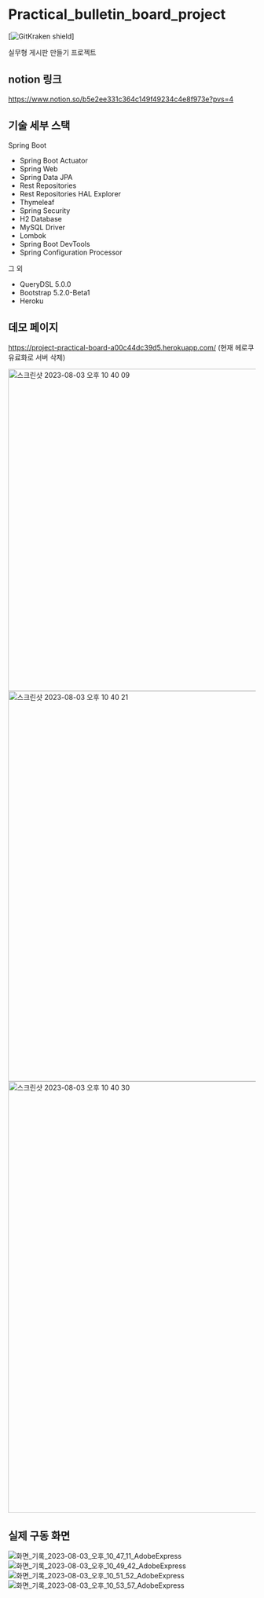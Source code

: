 # Practical_bulletin_board_project
[![GitKraken shield](https://img.shields.io/badge/GitKraken-Legendary%20Git%20Tools-teal?style=plastic&logo=gitkraken)]

실무형 게시판 만들기 프로젝트 
## notion 링크
https://www.notion.so/b5e2ee331c364c149f49234c4e8f973e?pvs=4

## 기술 세부 스택

Spring Boot

* Spring Boot Actuator
* Spring Web
* Spring Data JPA
* Rest Repositories
* Rest Repositories HAL Explorer
* Thymeleaf
* Spring Security
* H2 Database
* MySQL Driver
* Lombok
* Spring Boot DevTools
* Spring Configuration Processor

그 외

* QueryDSL 5.0.0
* Bootstrap 5.2.0-Beta1
* Heroku

## 데모 페이지
https://project-practical-board-a00c44dc39d5.herokuapp.com/
(현재 헤로쿠 유료화로 서버 삭제)
<br>

<img width="656" alt="스크린샷 2023-08-03 오후 10 40 09" src="https://github.com/jinyongyun/Practical_bulletin_board_project/assets/102133961/07204b53-d2db-48a0-9659-bcfe26b03613">
<img width="795" alt="스크린샷 2023-08-03 오후 10 40 21" src="https://github.com/jinyongyun/Practical_bulletin_board_project/assets/102133961/418e5f51-20f0-4836-8035-aecf27dc5585">
<img width="879" alt="스크린샷 2023-08-03 오후 10 40 30" src="https://github.com/jinyongyun/Practical_bulletin_board_project/assets/102133961/8f1acda4-7858-4c06-a6f4-932bba9b84b8">

## 실제 구동 화면
![화면_기록_2023-08-03_오후_10_47_11_AdobeExpress](https://github.com/jinyongyun/Practical_bulletin_board_project/assets/102133961/b1b6e109-3b56-42a7-bc97-4880e883af05)
<br>
![화면_기록_2023-08-03_오후_10_49_42_AdobeExpress](https://github.com/jinyongyun/Practical_bulletin_board_project/assets/102133961/ca9bbf4e-1ed3-4131-92b3-eceff734618e)
<br>
![화면_기록_2023-08-03_오후_10_51_52_AdobeExpress](https://github.com/jinyongyun/Practical_bulletin_board_project/assets/102133961/a4e2081f-39f4-429d-b450-6050bf084373)
<br>
![화면_기록_2023-08-03_오후_10_53_57_AdobeExpress](https://github.com/jinyongyun/Practical_bulletin_board_project/assets/102133961/b220819d-7c37-4e3c-87fe-3496290eed95)
